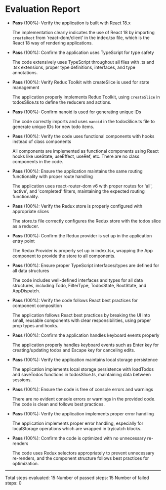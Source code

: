 # Evaluation Report

- **Pass** (100%): Verify the application is built with React 18.x
  
  The implementation clearly indicates the use of React 18 by importing `createRoot` from 'react-dom/client' in the index.tsx file, which is the React 18 way of rendering applications.

- **Pass** (100%): Confirm the application uses TypeScript for type safety
  
  The code extensively uses TypeScript throughout all files with .ts and .tsx extensions, proper type definitions, interfaces, and type annotations.

- **Pass** (100%): Verify Redux Toolkit with createSlice is used for state management
  
  The application properly implements Redux Toolkit, using `createSlice` in todosSlice.ts to define the reducers and actions.

- **Pass** (100%): Confirm nanoid is used for generating unique IDs
  
  The code correctly imports and uses `nanoid` in the todosSlice.ts file to generate unique IDs for new todo items.

- **Pass** (100%): Verify the code uses functional components with hooks instead of class components
  
  All components are implemented as functional components using React hooks like useState, useEffect, useRef, etc. There are no class components in the code.

- **Pass** (100%): Ensure the application maintains the same routing functionality with proper route handling
  
  The application uses react-router-dom v6 with proper routes for 'all', 'active', and 'completed' filters, maintaining the expected routing functionality.

- **Pass** (100%): Verify the Redux store is properly configured with appropriate slices
  
  The store.ts file correctly configures the Redux store with the todos slice as a reducer.

- **Pass** (100%): Confirm the Redux provider is set up in the application entry point
  
  The Redux Provider is properly set up in index.tsx, wrapping the App component to provide the store to all components.

- **Pass** (100%): Ensure proper TypeScript interfaces/types are defined for all data structures
  
  The code includes well-defined interfaces and types for all data structures, including Todo, FilterType, TodosState, RootState, and AppDispatch.

- **Pass** (100%): Verify the code follows React best practices for component composition
  
  The application follows React best practices by breaking the UI into small, reusable components with clear responsibilities, using proper prop types and hooks.

- **Pass** (100%): Confirm the application handles keyboard events properly
  
  The application properly handles keyboard events such as Enter key for creating/updating todos and Escape key for canceling edits.

- **Pass** (100%): Verify the application maintains local storage persistence
  
  The application implements local storage persistence with loadTodos and saveTodos functions in todosSlice.ts, maintaining data between sessions.

- **Pass** (100%): Ensure the code is free of console errors and warnings
  
  There are no evident console errors or warnings in the provided code. The code is clean and follows best practices.

- **Pass** (100%): Verify the application implements proper error handling
  
  The application implements proper error handling, especially for localStorage operations which are wrapped in try/catch blocks.

- **Pass** (100%): Confirm the code is optimized with no unnecessary re-renders
  
  The code uses Redux selectors appropriately to prevent unnecessary re-renders, and the component structure follows best practices for optimization.

---

Total steps evaluated: 15
Number of passed steps: 15
Number of failed steps: 0